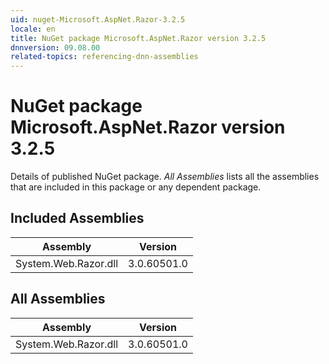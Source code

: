 ```yaml
---
uid: nuget-Microsoft.AspNet.Razor-3.2.5
locale: en
title: NuGet package Microsoft.AspNet.Razor version 3.2.5
dnnversion: 09.08.00
related-topics: referencing-dnn-assemblies
---
```


# NuGet package Microsoft.AspNet.Razor version 3.2.5
Details of published NuGet package.
*All Assemblies* lists all the assemblies that are included in this package or any dependent package.

## Included Assemblies

|Assembly|Version|
|---|---|
|System.Web.Razor.dll|3.0.60501.0|

## All Assemblies

|Assembly|Version|
|---|---|
|System.Web.Razor.dll|3.0.60501.0|

